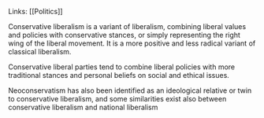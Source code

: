 Links: [[Politics]]

Conservative liberalism is a variant of liberalism, combining liberal values and policies with conservative stances, or simply representing the right wing of the liberal movement. It is a more positive and less radical variant of classical liberalism.

Conservative liberal parties tend to combine liberal policies with more traditional stances and personal beliefs on social and ethical issues.

Neoconservatism has also been identified as an ideological relative or twin to conservative liberalism, and some similarities exist also between conservative liberalism and national liberalism